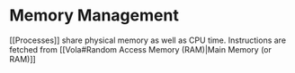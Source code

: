 # Memory Management

[[Processes]] share physical memory as well as CPU time. Instructions are fetched from [[Vola#Random Access Memory (RAM)|Main Memory (or RAM)]]   
